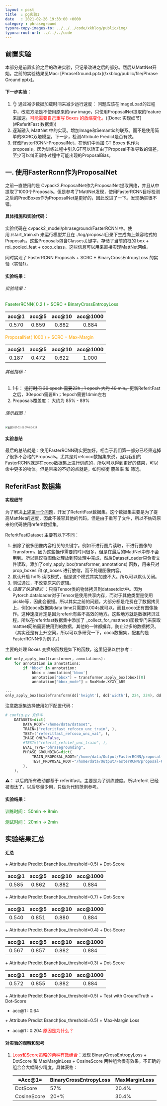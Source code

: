 ```yaml
---
layout : post
title  : pg实验1
date   : 2021-02-26 19:33:00 +0000
category : phraseground
typora-copy-images-to: ../../../code/xkblog/public/img/
typora-root-url: ../../../code
---
```


## 前置实验

本部分是前置实验之后的改进实验，只记录改进之后的部分。然后从MattNet开始。之前的实验结果见Mac: [PhraseGround.pptx](/xkblog/public/file/Phrase Ground.pptx)。

#### 下一步实验：

1. 👌 通过减少数据加载时间来减少运行速度： 问题应该在ImageLoad的过程中，改进方法是不使用原来的raw image，只使用ProposalNet提取的feature来加速。<font color='red'>可能需要自己重写 Boxes 的放缩变化。</font>([Done: 实现细节](#ReferitFast 数据集)) 
2. 逐渐融入 MattNet 中的实现。增加Image和Semantic的联系。而不是使用简单的SCRC双塔模型。下一步，检测Attribute Predict是否有效。
3. 修改FasterRCNN-ProposalNet，在他们中添加 GT Boxes 也作为proposals。因为训练过程中引入GT可以矫正由于Proposal不准导致的偏差，至少可以纠正训练过程中可能出现的ProposalBias。

## 一. 使用FasterRcnn作为ProposalNet

之前一直使用的是 Cvpack2.ProposalNet作为ProposalNet提取网络，并且从中提取了1000个Proposals。但是参考了MattNet发现，使用FasterRCNN目标检测之后的PredBoxes作为ProposalNet是更好的，因此改进了一下。发现确实很不错。

#### 具体措施和实验代码：

实验代码在 cvpack2_model/phraseground/FasterRCNN 中。使用./start_train.sh 来运行模型并且在 ./log/proposal目录下生成向上兼容格式的Proposals。这些Proposals包含Classes关键字，存储了当前的框的 box + roi_pooled_feat + coco_class。这些信息可以用来直接实现MattNet网络。

同时实现了 FasterRCNN Proposals + SCRC + BinaryCrossEntropyLoss 的实验（实验1）。

#### 实验结果：

###### 实验结果：

<font color='green'>FaseterRCNN( 0.2 ) + SCRC + BinaryCrossEntropyLoss</font>

| acc@1 | acc@5 | acc@10 | acc@1000 |
| :---: | :---: | :----: | :------: |
| 0.570 | 0.859 | 0.882  |  0.884   |

<font color='orange'>ProposalNet( 1000 ) + SCRC + Max-Margin</font>

| acc@1 | acc@5 | acc@10 | acc@1000 |
| :---: | :---: | :----: | :------: |
| 0.187 | 0.472 | 0.622  |  1.000   |

###### 其他指标：

1. 1卡： ~~运行时间 30 epoch 需要22h ; 1 epoch 大约 40 min。~~更新ReferitFast之后，30epoch需要8h；1epoch需要14min左右
2. Proposals覆盖度： 大约为 85% - 89%

###### 演示截图：

<img src="/xkblog/public/img/截屏2021-02-26 下午8.24.24.png" alt="截屏2021-02-26 下午8.24.24" style="zoom:50%;" />

#### 实验总结

最后的总结就是：使用FasterRCNN确实更加好。相当于我们第一部分已经筛选掉了很多不合格的Proposals。尤其是对refcoco数据集来说，因为我们的FasterRCNN就是在coco数据集上进行训练的，所以可以得到更好的结果，可以命中更多的物体。但是带来的不好的点就是，如何权衡 覆盖率 和 筛选。

## ReferitFast 数据集

#### 实现细节

为了解决[上述第一个问题](#下一步实验)，开发了ReferitFast数据集。这个数据集主要是为了提高MattNet的速度，因此不兼容其他的代码。但是由于重写了文件，所以不妨碍原来的代码使用referit数据集。

ReferitFastDataset 主要有以下不同：

1. 删除了很多图像内容相关的关键字。例如不进行图片读取，不进行图像的Transform。因为这些操作需要的时间很多，但是在最后的MattNet中却不会用到。所以建议将图像处理放到预处理中完成，然后DatasetLoader只负责文件读取。添加了only_apply_box(transformer, annotations) 函数，用来只对 prop_boxes 和 gt_boxes 进行放缩，而不处理图像内容。
2. 默认开启 hdf5 读取模式，但是这个模式其实加速不大。所以可以默认关闭。
3. 测试通过，不改变原来的逻辑。
4. *设置了快速模式* ：只将Tensor类的物体拷贝到datasetdict中。因为Pytorch.dataloader对于Tensor是使用共享内存，而对于其他类型是使用pickle等，因此会很慢。所以其实之前的问题，大部分都是花费在了数据拷贝上，例如coco数据集data time只需要0.004s就可以，而且coco还有图像操作。这种速度肯定是因为referit有些不高效的地方。这些地方就是数据拷贝过程。所以在referitfast数据集中添加了 _collect_for_mattnet()函数专门来获取mattnet网络需要使用到的数据，其他的一律都摒弃，防止过多的数据拷贝。（其实还是有上升空间，所以可以多研究一下，coco数据集，配套的是 FasterRCNN作为例子。）

主要的处理 Boxes 变换的函数是如下的函数，这里记录以供参考：

```python
def only_apply_box(transformer, annotations):
    for annotation in annotations:
        if "bbox" in annotation:
            bbox = annotation['bbox']
            annotation["bbox"] = transformer.apply_box(bbox)[0]
            annotation["bbox_mode"] = BoxMode.XYXY_ABS

...
only_apply_box(ScaleTransform(dd['height'], dd['width'], 224, 224), dd['annotations'])
```

注意数据集选择使用如下配置代码： 

```python
# config.py 文件中
    DATASETS=dict(
        DATA_ROOT="/home/data/dataset", 
        TRAIN=("referitfast_refcoco_unc_train", ),
        TEST=("referitfast_refcoco_unc_val", ),
        IMAGE_ONLY=False, 
        #TEST=("referit_refclef_unc_train", ),
        EVAL_TYPE="phrasegrounding", 
        PHRASE_GROUNDING=dict(
            TRAIN_PROPOSAL_ROOT="/home/data/Output/FasterRCNN/proposal-0.2-train", 
            TEST_PROPOSAL_ROOT="/home/data/Output/FasterRCNN/proposal-0.2-val", 
        ),
    ),
```

⚠️： 以后的所有改动都基于 referitfast。主要是为了训练速度。所以referit 已经被淘汰了，以后尽量少用，只做为代码范例参考。

#### 实验结果：

<font color='green'>训练时间： 50min -> 8min</font>

<font color='green'>测试时间： 20min -> 2min</font>

## 实验结果汇总

#### 汇总

\+ Attribute Predict Branch(iou_threshold=0.5) + Dot-Score

| acc@1 | acc@5 | acc@10 | acc@1000 |
| :---: | :---: | :----: | :------: |
| 0.585 | 0.862 | 0.882  |  0.884   |

\+ Attribute Predict Branch(iou_threshold=0.7) + Dot-Score

| acc@1 | acc@5 | acc@10 | acc@1000 |
| :---: | :---: | :----: | :------: |
| 0.540 | 0.851 | 0.880  |  0.884   |

\+ Attribute Predict Branch(iou_threshold=0.4) + Dot-Score

| acc@1 | acc@5 | acc@10 | acc@1000 |
| :---: | :---: | :----: | :------: |
| 0.567 | 0.857 | 0.882  |  0.884   |

\+ Attribute Predict Branch(iou_threshold=0.3) + Dot-Score

| acc@1 | acc@5 | acc@10 | acc@1000 |
| :---: | :---: | :----: | :------: |
| 0.572 | 0.855 | 0.882  |  0.884   |

\+ Attribute Predict Branch(iou_threshold=0.5) + Test with GroundTruth + Dot-Score

- acc@1 : 0.64

\+ Attribute Predict Branch(iou_threshold=0.5) + Max-Margin Loss

- acc@1 : 0.204  <font color='red'>原因是为什么？</font>

#### 对实验的观察和思考

1. <font color='red'>Loss和Score策略的两种有效组合</font>：发现 BinaryCrossEntropyLoss + DotScore 和 MaxMarginLoss + CosineScore 两种组合很有效果。不正确的组合会大幅降少精度。具体表格：

   | =Acc@1=     | BinaryCrossEntropyLoss | MaxMarginLoss |
   | ----------- | ---------------------- | ------------- |
   | DotScore    | 57%                    | 20.4%         |
   | CosineScore | 20+%                   | 30.4%         |

   